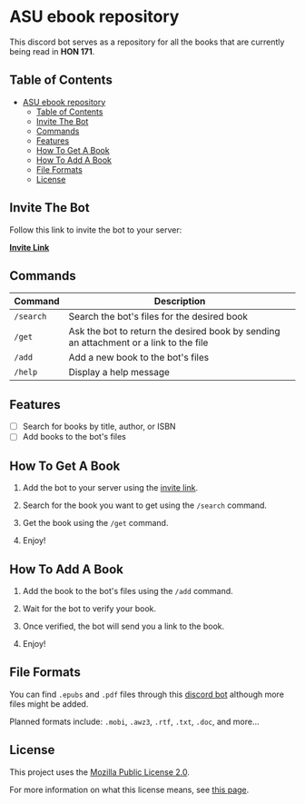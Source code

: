 # ASU ebook repository

This discord bot serves as a repository for all the books that are currently being read in __HON 171__.

## Table of Contents

- [ASU ebook repository](#asu-ebook-repository)
  - [Table of Contents](#table-of-contents)
  - [Invite The Bot](#invite-the-bot)
  - [Commands](#commands)
  - [Features](#features)
  - [How To Get A Book](#how-to-get-a-book)
  - [How To Add A Book](#how-to-add-a-book)
  - [File Formats](#file-formats)
  - [License](#license)

## Invite The Bot

Follow this link to invite the bot to your server:

__<a
    href="https://discord.com/api/oauth2/authorize?client_id=907429810412867584&permissions=2147797056&scope=bot%20applications.commands"
    target="_blank"
    rel="noopener noreferrer">
    <!-- _blank for new tab and no referrer for security reasons -->
        Invite Link
</a>__

## Commands

| Command   | Description                                                                           |
| --------- | ------------------------------------------------------------------------------------- |
| `/search` | Search the bot's files for the desired book                                           |
| `/get`    | Ask the bot to return the desired book by sending an attachment or a link to the file |
| `/add`    | Add a new book to the bot's files                                                     |
| `/help`   | Display a help message                                                                |

## Features

- [ ] Search for books by title, author, or ISBN
- [ ] Add books to the bot's files

## How To Get A Book

1. Add the bot to your server using the [invite link](#invite-the-bot).

2. Search for the book you want to get using the `/search` command.

3. Get the book using the `/get` command.

4. Enjoy!

## How To Add A Book

1. Add the book to the bot's files using the `/add` command.

2. Wait for the bot to verify your book.

3. Once verified, the bot will send you a link to the book.

4. Enjoy!

## File Formats

You can find `.epubs` and `.pdf` files through this [discord bot](#invite-the-bot) although more files might be added.

Planned formats include: `.mobi`, `.awz3`, `.rtf`, `.txt`, `.doc`, and more...

## License

This project uses the [Mozilla Public License 2.0](/LICENSE).

For more information on what this license means, see [this page](https://www.mozilla.org/en-US/MPL/2.0/).
